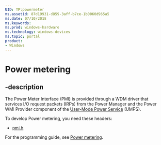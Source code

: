 ```yaml
---
UID: TP:powermeter
ms.assetid: 87d19931-d859-3aff-b7ce-1b0060d965a5
ms.date: 07/10/2018
ms.keywords: 
ms.prod: windows-hardware
ms.technology: windows-devices
ms.topic: portal
product:
- Windows
---
```


# Power metering

## -description

The Power Meter Interface (PMI) is provided through a WDM driver that services I/O request packets (IRPs) from the Power Manager and the Power WMI Provider component of the [User-Mode Power Service](https://docs.microsoft.com/windows-hardware/drivers/powermeter/user-mode-power-service) (UMPS).

To develop Power metering, you need these headers:

 * [pmi.h](..\pmi\index.md)

For the programming guide, see [Power metering](https://docs.microsoft.com/windows-hardware/drivers/powermeter).
